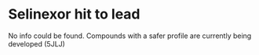 # Selinexor hit to lead

No info could be found. Compounds with a safer profile are currently being developed (5JLJ)


